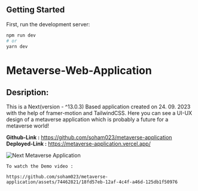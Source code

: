 ## Getting Started

First, run the development server:

```bash
npm run dev
# or
yarn dev
```

# Metaverse-Web-Application

## Desription:

This is a Next(version - ^13.0.3) Based application created on 24. 09. 2023 with the help of framer-motion and TailwindCSS. Here you can see a UI-UX design of a metaverse application which is probably a future for a metaverse world!

__Github-Link :__ https://github.com/soham023/metaverse-application
__Deployed-Link :__ https://metaverse-application.vercel.app/

![Next Metaverse Application](https://ibb.co/gymrpFb)

```
To watch the Demo video :

https://github.com/soham023/metaverse-application/assets/74462821/18fd57eb-12af-4c4f-a46d-125db1f50976

